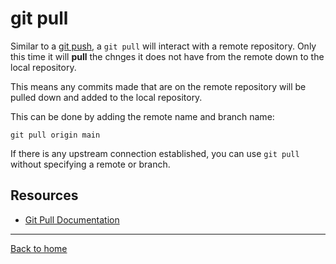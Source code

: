 # git pull
Similar to a [git push](./Push.md), a `git pull` will interact with a remote repository.
Only this time it will **pull** the chnges it does not have from the remote down to the local repository. 

This means any commits made that are on the remote repository will be pulled down and added to the local repository. 

This can be done by adding the remote name and branch name:
```
git pull origin main
```
If there is any upstream connection established, you can use `git pull` without specifying a remote or branch. 

## Resources 
- [Git Pull Documentation](https://git-scm.com/docs/git-pull)
---
[Back to home](../README.md)
